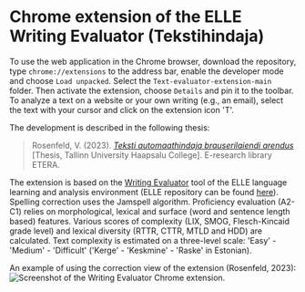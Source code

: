 # Chrome extension of the ELLE Writing Evaluator (Tekstihindaja)
To use the web application in the Chrome browser, download the repository, type `chrome://extensions` to the address bar, enable the developer mode and choose `Load unpacked`. Select the `Text-evaluator-extension-main` folder. Then activate the extension, choose `Details` and pin it to the toolbar. To analyze a text on a website or your own writing (e.g., an email), select the text with your cursor and click on the extension icon 'T'.

The development is described in the following thesis:
> Rosenfeld, V. (2023). [_Teksti automaathindaja brauserilaiendi arendus_](https://www.etera.ee/s/l5BHZzo0ST) [Thesis, Tallinn University Haapsalu College]. E-research library ETERA.

The extension is based on the [Writing Evaluator](https://elle.tlu.ee/corrector) tool of the ELLE language learning and analysis environment (ELLE repository can be found [here](https://github.com/centre-for-educational-technology/evkk)). Spelling correction uses the Jamspell algorithm. Proficiency evaluation (A2-C1) relies on morphological, lexical and surface (word and sentence length based) features. Various scores of complexity (LIX, SMOG, Flesch-Kincaid grade level) and lexical diversity (RTTR, CTTR, MTLD and HDD) are calculated. Text complexity is estimated on a three-level scale: 'Easy' - 'Medium' - 'Difficult' ('Kerge' - 'Keskmine' - 'Raske' in Estonian).

An example of using the correction view of the extension (Rosenfeld, 2023):
![Screenshot of the Writing Evaluator Chrome extension.](http://www.tlu.ee/~kais/ELLE_materjalid/rosenfeld2023_diplomitoo_naide.png)
